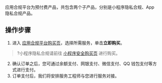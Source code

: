 应用合规平台为预付费产品，共包含两个子产品，分别是小程序隐私合规、App 隐私合规产品。


## 操作步骤
1. 进入 [应用合规平台购买页](https://buy.cloud.tencent.com/acp)，选择所需服务，单击**立即购买**。
>?小程序隐私合规请前往 [小程序安全购买页](https://buy.cloud.tencent.com/mmps?key=1) 进行购买。
>
2. 确认订单之后，您可通过余额支付、网银支付、微信支付、QQ 钱包支付等方式进行支付。
3. 订单支付后，我们将安排服务工程师与您进行服务对接。
